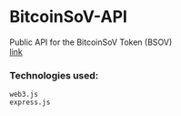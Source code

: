 # BitcoinSoV-API
Public API for the BitcoinSoV Token (BSOV)<Br>
<a href='https://bsov-api.herokuapp.com/api'>link</a>
### Technologies used:
` web3.js `<br>
 ` express.js `
